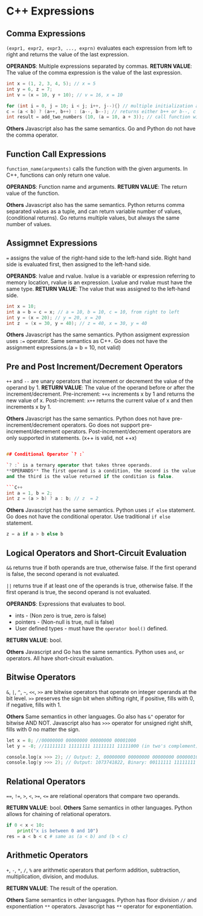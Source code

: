 # C++ Expressions

## Comma Expressions

`(expr1, expr2, expr3, ..., exprn)` evaluates each expression from left to right and returns the value of the last expression.

**OPERANDS**: Multiple expressions separated by commas.
**RETURN VALUE**: The value of the comma expression is the value of the last expression.

```C++
int x = (1, 2, 3, 4, 5); // x = 5
int y = 6, z = 7;
int v = (x = 10, y + 10); // v = 16, x = 10

for (int i = 0, j = 10; i < j; i++, j--){} // multiple initialization and increment/decrement
c = (a < b) ? (a++, b++) : (a--, b--); // returns either b++ or b--, c is always b
int result = add_two_numbers (10, (a = 10, a + 3)); // call function with (10, 13)
```

**Others** Javascript also has the same semantics. Go and Python do not have the comma operator.

## Function Call Expressions

`function_name(arguments)` calls the function with the given arguments.
In C++, functions can only return one value.

**OPERANDS**: Function name and arguments.
**RETURN VALUE**: The return value of the function.

**Others** Javascript also has the same semantics.
Python returns comma separated values as a tuple, and can return variable number of values, (conditional returns).
Go returns multiple values, but always the same number of values.

## Assigmnet Expressions

`=` assigns the value of the right-hand side to the left-hand side.
Right hand side is evaluated first, then assigned to the left-hand side.

**OPERANDS**: lvalue and rvalue. lvalue is a variable or expression referring to memory location, rvalue is an expression.
Lvalue and rvalue must have the same type.
**RETURN VALUE**: The value that was assigned to the left-hand side.

```C++
int x = 10;
int a = b = c = x; // a = 10, b = 10, c = 10, from right to left
int y = (x = 20); // y = 20, x = 20
int z  = (x = 30, y = 40); // z = 40, x = 30, y = 40
```

**Others** Javascript has the same semantics. Python assigment expression uses `:=` operator. Same semantics as C++.
Go does not have the assignment expressions.(a = b = 10, not valid)

## Pre and Post Increment/Decrement Operators

`++` and `--` are unary operators that increment or decrement the value of the operand by 1.
**RETURN VALUE**: The value of the operand before or after the increment/decrement.
Pre-increment: `++x` increments x by 1 and returns the new value of x.
Post-increment: `x++` returns the current value of x and then increments x by 1.

**Others** Javascript has the same semantics.
Python does not have pre-increment/decrement operators.
Go does not support pre-increment/decrement operators.
Post-increment/decrement operators are only supported in statements. (x++ is valid, not ++x)

````C++

## Conditional Operator `? :`

`? :` is a ternary operator that takes three operands.
**OPERANDS** The first operand is a condition, the second is the value returned if the condition is true,
and the third is the value returned if the condition is false.

```C++
int a = 1, b = 2;
int z = (a > b) ? a : b; // z  = 2
````

**Others** Javascript has the same semantics. Python uses `if else` statement.
Go does not have the conditional operator. Use traditional `if else` statement.

```Python
z = a if a > b else b
```

## Logical Operators and Short-Circuit Evaluation

`&&` returns true if both operands are true, otherwise false.
If the first operand is false, the second operand is not evaluated.

`||` returns true if at least one of the operands is true, otherwise false.
If the first operand is true, the second operand is not evaluated.

**OPERANDS**: Expressions that evaluates to bool.

- ints - (Non zero is true, zero is false)
- pointers - (Non-null is true, null is false)
- User defined types - must have the `operator bool()` defined.

**RETURN VALUE**: bool.

**Others** Javascript and Go has the same semantics. Python uses `and`, `or` operators.
All have short-circuit evaluation.

## Bitwise Operators

`&`, `|`, `^`, `~`, `<<`, `>>` are bitwise operators that operate on integer operands at the bit level.
`>>` preserves the sign bit when shifting right, if positive, fills with 0, if negative, fills with 1.

**Others** Same semantics in other languages.
Go also has `&^` operator for bitwise AND NOT.
Javascript also has `>>>` operator for unsigned right shift, fills with 0 no matter the sign.

```C++
let x = 8; //00000000 00000000 00000000 00001000
let y = -8; //11111111 11111111 11111111 11111000 (in two's complement)

console.log(x >>> 2); // Output: 2, 00000000 00000000 00000000 00000010
console.log(y >>> 2); // Output: 1073741822, Binary: 00111111 11111111 11111111 11111110
```

## Relational Operators

`==`, `!=`, `>`, `<`, `>=`, `<=` are relational operators that compare two operands.

**RETURN VALUE**: bool.
**Others** Same semantics in other languages. Python allows for chaining of relational operators.

```Python
if 0 < x < 10:
    print("x is between 0 and 10")
res = a < b < c # same as (a < b) and (b < c)
```

## Arithmetic Operators

`+`, `-`, `*`, `/`, `%` are arithmetic operators that perform addition, subtraction, multiplication, division, and modulus.

**RETURN VALUE**: The result of the operation.

**Others** Same semantics in other languages.
Python has floor division `//` and exponentiation `**` operators.
Javascript has `**` operator for exponentiation.
